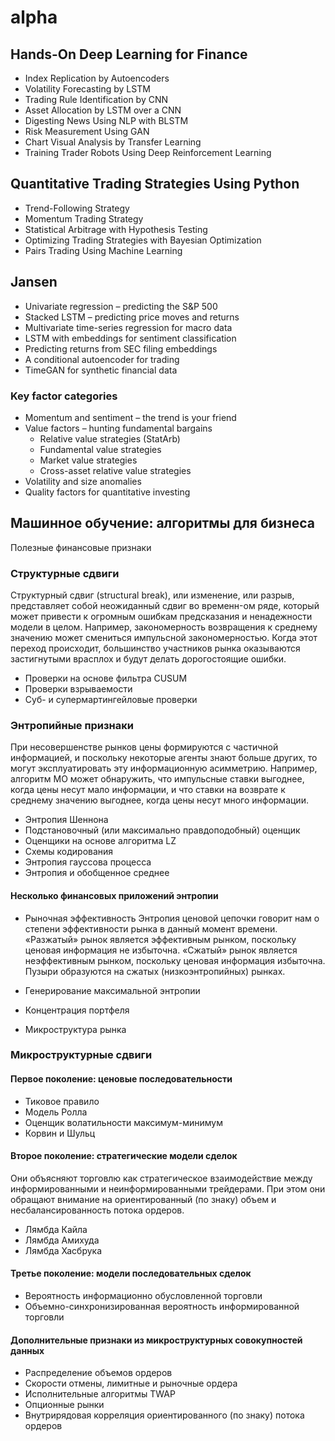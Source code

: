 # alpha

## Hands-On Deep Learning for Finance

- Index Replication by Autoencoders
- Volatility Forecasting by LSTM
- Trading Rule Identification by CNN
- Asset Allocation by LSTM over a CNN
- Digesting News Using NLP with BLSTM
- Risk Measurement Using GAN
- Chart Visual Analysis by Transfer Learning
- Training Trader Robots Using Deep Reinforcement Learning

## Quantitative Trading Strategies Using Python

- Trend-Following Strategy
- Momentum Trading Strategy
- Statistical Arbitrage with Hypothesis Testing
- Optimizing Trading Strategies with Bayesian Optimization
- Pairs Trading Using Machine Learning


## Jansen
- Univariate regression – predicting the S&P 500
- Stacked LSTM – predicting price moves and returns
- Multivariate time-series regression for macro data
- LSTM with embeddings for sentiment classification
- Predicting returns from SEC filing embeddings
- A conditional autoencoder for trading
- TimeGAN for synthetic financial data

### Key factor categories

- Momentum and sentiment – the trend is your friend
- Value factors – hunting fundamental bargains
    - Relative value strategies (StatArb)
    - Fundamental value strategies
    - Market value strategies
    - Cross-asset relative value strategies
- Volatility and size anomalies
- Quality factors for quantitative investing

## Машинное обучение: алгоритмы для бизнеса

Полезные финансовые признаки 

### Структурные сдвиги

Структурный сдвиг (structural break), или изменение, или разрыв, представляет собой неожиданный сдвиг во временном ряде, который может привести к огромным ошибкам предсказания и ненадежности модели в целом.
Например, закономерность возвращения к среднему значению может смениться импульсной закономерностью. Когда этот переход происходит, большинство участников рынка оказываются застигнутыми врасплох и будут делать дорогостоящие ошибки.

- Проверки на основе фильтра CUSUM
- Проверки взрываемости
- Суб- и супермартингейловые проверки

### Энтропийные признаки

При несовершенстве рынков цены формируются с частичной информацией, и поскольку некоторые агенты знают больше других, то могут эксплуатировать эту информационную асимметрию.
Например, алгоритм МО может обнаружить, что импульсные ставки выгоднее, когда цены несут мало информации, и что ставки на возврате к среднему значению выгоднее, когда цены несут много информации.

- Энтропия Шеннона
- Подстановочный (или максимально правдоподобный) оценщик
- Оценщики на основе алгоритма LZ
- Схемы кодирования
- Энтропия гауссова процесса
- Энтропия и обобщенное среднее

#### Несколько финансовых приложений энтропии

- Рыночная эффективность
Энтропия ценовой цепочки говорит нам о степени эффективности рынка в данный момент времени. 
«Разжатый» рынок является эффективным рынком, поскольку ценовая информация не избыточна. 
«Сжатый» рынок является неэффективным рынком, поскольку ценовая информация избыточна. Пузыри образуются на сжатых (низкоэнтропийных) рынках.

- Генерирование максимальной энтропии
- Концентрация портфеля
- Микроструктура рынка

### Микроструктурные сдвиги

#### Первое поколение: ценовые последовательности

- Тиковое правило
- Модель Ролла
- Оценщик волатильности максимум-минимум
- Корвин и Шульц

#### Второе поколение: стратегические модели сделок

Они объясняют торговлю как стратегическое взаимодействие между информированными и неинформированными трейдерами. 
При этом они обращают внимание на ориентированный (по знаку) объем и несбалансированность потока ордеров. 

- Лямбда Кайла
- Лямбда Амихуда
- Лямбда Хасбрука

#### Третье поколение: модели последовательных сделок

- Вероятность информационно обусловленной торговли
- Объемно-синхронизированная вероятность информированной торговли


#### Дополнительные признаки из микроструктурных совокупностей данных

- Распределение объемов ордеров
- Скорости отмены, лимитные и рыночные ордера
- Исполнительные алгоритмы TWAP
- Опционные рынки
- Внутрирядовая корреляция ориентированного (по знаку) потока ордеров


